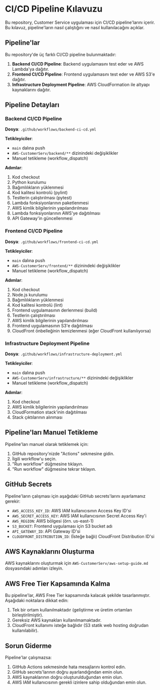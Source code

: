 # CI/CD Pipeline Kılavuzu

Bu repository, Customer Service uygulaması için CI/CD pipeline'larını içerir. Bu kılavuz, pipeline'ların nasıl çalıştığını ve nasıl kullanılacağını açıklar.

## Pipeline'lar

Bu repository'de üç farklı CI/CD pipeline bulunmaktadır:

1. **Backend CI/CD Pipeline**: Backend uygulamasını test eder ve AWS Lambda'ya dağıtır.
2. **Frontend CI/CD Pipeline**: Frontend uygulamasını test eder ve AWS S3'e dağıtır.
3. **Infrastructure Deployment Pipeline**: AWS CloudFormation ile altyapı kaynaklarını dağıtır.

## Pipeline Detayları

### Backend CI/CD Pipeline

**Dosya**: `.github/workflows/backend-ci-cd.yml`

**Tetikleyiciler**:
- `main` dalına push
- `AWS-CustomerServ/backend/**` dizinindeki değişiklikler
- Manuel tetikleme (workflow_dispatch)

**Adımlar**:
1. Kod checkout
2. Python kurulumu
3. Bağımlılıkların yüklenmesi
4. Kod kalitesi kontrolü (pylint)
5. Testlerin çalıştırılması (pytest)
6. Lambda fonksiyonlarının paketlenmesi
7. AWS kimlik bilgilerinin yapılandırılması
8. Lambda fonksiyonlarının AWS'ye dağıtılması
9. API Gateway'in güncellenmesi

### Frontend CI/CD Pipeline

**Dosya**: `.github/workflows/frontend-ci-cd.yml`

**Tetikleyiciler**:
- `main` dalına push
- `AWS-CustomerServ/frontend/**` dizinindeki değişiklikler
- Manuel tetikleme (workflow_dispatch)

**Adımlar**:
1. Kod checkout
2. Node.js kurulumu
3. Bağımlılıkların yüklenmesi
4. Kod kalitesi kontrolü (lint)
5. Frontend uygulamasının derlenmesi (build)
6. Testlerin çalıştırılması
7. AWS kimlik bilgilerinin yapılandırılması
8. Frontend uygulamasının S3'e dağıtılması
9. CloudFront önbelleğinin temizlenmesi (eğer CloudFront kullanılıyorsa)

### Infrastructure Deployment Pipeline

**Dosya**: `.github/workflows/infrastructure-deployment.yml`

**Tetikleyiciler**:
- `main` dalına push
- `AWS-CustomerServ/infrastructure/**` dizinindeki değişiklikler
- Manuel tetikleme (workflow_dispatch)

**Adımlar**:
1. Kod checkout
2. AWS kimlik bilgilerinin yapılandırılması
3. CloudFormation stack'inin dağıtılması
4. Stack çıktılarının alınması

## Pipeline'ları Manuel Tetikleme

Pipeline'ları manuel olarak tetiklemek için:

1. GitHub repository'nizde "Actions" sekmesine gidin.
2. İlgili workflow'u seçin.
3. "Run workflow" düğmesine tıklayın.
4. "Run workflow" düğmesine tekrar tıklayın.

## GitHub Secrets

Pipeline'ların çalışması için aşağıdaki GitHub secrets'larını ayarlamanız gerekir:

- `AWS_ACCESS_KEY_ID`: AWS IAM kullanıcısının Access Key ID'si
- `AWS_SECRET_ACCESS_KEY`: AWS IAM kullanıcısının Secret Access Key'i
- `AWS_REGION`: AWS bölgesi (örn. us-east-1)
- `S3_BUCKET`: Frontend uygulaması için S3 bucket adı
- `API_GATEWAY_ID`: API Gateway ID'si
- `CLOUDFRONT_DISTRIBUTION_ID`: (İsteğe bağlı) CloudFront Distribution ID'si

## AWS Kaynaklarını Oluşturma

AWS kaynaklarını oluşturmak için `AWS-CustomerServ/aws-setup-guide.md` dosyasındaki adımları izleyin.

## AWS Free Tier Kapsamında Kalma

Bu pipeline'lar, AWS Free Tier kapsamında kalacak şekilde tasarlanmıştır. Aşağıdaki noktalara dikkat edin:

1. Tek bir ortam kullanılmaktadır (geliştirme ve üretim ortamları birleştirilmiştir).
2. Gereksiz AWS kaynakları kullanılmamaktadır.
3. CloudFront kullanımı isteğe bağlıdır (S3 statik web hosting doğrudan kullanılabilir).

## Sorun Giderme

Pipeline'lar çalışmazsa:

1. GitHub Actions sekmesinde hata mesajlarını kontrol edin.
2. GitHub secrets'larının doğru ayarlandığından emin olun.
3. AWS kaynaklarının doğru oluşturulduğundan emin olun.
4. AWS IAM kullanıcısının gerekli izinlere sahip olduğundan emin olun. 